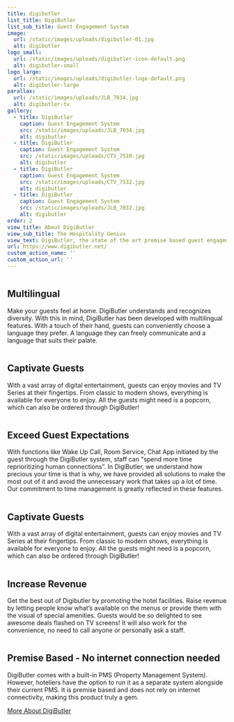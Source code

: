 ```yaml
---
title: digibutler
list_title: DigiButler
list_sub_title: Guest Engagement System
image:
  url: /static/images/uploads/digibutler-01.jpg
  alt: digibutler
logo_small:
  url: /static/images/uploads/digibutler-icon-default.png
  alt: digibutler-small
logo_large:
  url: /static/images/uploads/digibutler-logo-default.png
  alt: digibutler-large
parallax:
  url: /static/images/uploads/JLB_7034.jpg
  alt: digibutler-tv
gallery:
  - title: DigiButler
    caption: Guest Engagement System
    src: /static/images/uploads/JLB_7034.jpg
    alt: digibutler
  - title: DigiButler
    caption: Guest Engagement System
    src: /static/images/uploads/CTV_7510.jpg
    alt: digibutler
  - title: DigiButler
    caption: Guest Engagement System
    src: /static/images/uploads/CTV_7532.jpg
    alt: digibutler
  - title: DigiButler
    caption: Guest Engagement System
    src: /static/images/uploads/JLB_7032.jpg
    alt: digibutler
order: 2
view_title: About DigiButler
view_sub_title: The Hospitality Genius
view_text: DigiButler, the state of the art premise based guest engagement system designed for Hotels and Motels of all types and sizes. It guarantees to improve guest satisfaction while reducing staff and significantly increasing revenue. DigiButler offers an easy to use interface for in-room Switches & Controls, Entertainment on Demand, Ordering Room Service, Read Newspaper and much more. It adds tremendous value to all properties ranging from Budget Motels to Luxury Hotels. Revolutionize your hotel and motel, add DigiButler now!
url: https://www.digibutler.net/
custom_action_name: ''
custom_action_url: ''
---
```

<section id="digibutler-features" class="work-features">
<div class="row section-header">
  <div class="col-full md-full tab-full mob-full work-features-content" data-aos="fade-up" data-aos-delay="100">
    <div class="col-six md-six tab-1-4 mob-full">
      <img src="/static/images/feature-01.jpg" alt="">
    </div>
    <div class="col-six md-six tab-3-4 mob-full">
      <h2>Multilingual</h2>
      <p>Make your guests feel at home. DigiButler understands and recognizes diversity. With this in mind, DigiButler has been developed with multilingual features. With a touch of their hand, guests can conveniently choose a language they prefer. A language they can freely communicate and a language that suits their palate.</p>
    </div>
  </div>

  <div class="col-full md-full tab-full mob-full work-features-content" data-aos="fade-up" data-aos-delay="200">
    <div class="col-six md-six tab-1-4 mob-full">
      <img src="/static/images/feature-02.jpg" alt="">
    </div>
    <div class="col-six md-six tab-3-4 mob-full">
      <h2>Captivate Guests</h2>
      <p>With a vast array of digital entertainment, guests can enjoy movies and TV Series at their fingertips. From classic to modern shows, everything is available for everyone to enjoy. All the guests might need is a popcorn, which can also be ordered through DigiButler!</p>
    </div>
  </div>

  <div class="col-full md-full tab-full mob-full work-features-content" data-aos="fade-up" data-aos-delay="300">
    <div class="col-six md-six tab-1-4 mob-full">
      <img src="/static/images/feature-03.jpg" alt="">
    </div>
    <div class="col-six md-six tab-3-4 mob-full">
      <h2>Exceed Guest Expectations</h2>
      <p>With functions like Wake Up Call, Room Service, Chat App initiated by the guest through the DigiButler system, staff can "spend more time reprioritizing human connections”. In DigiButler, we understand how precious your time is that is why, we have provided all solutions to make the most out of it and avoid the unnecessary work that takes up a lot of time. Our commitment to time management is greatly reflected in these features.</p>
      </div>
  </div>

  <div class="col-full md-full tab-full mob-full work-features-content" data-aos="fade-up" data-aos-delay="400">
    <div class="col-six md-six tab-1-4 mob-full">
      <img src="/static/images/feature-04.jpg" alt="">
    </div>
    <div class="col-six md-six tab-3-4 mob-full">
      <h2>Captivate Guests</h2>
      <p>With a vast array of digital entertainment, guests can enjoy movies and TV Series at their fingertips. From classic to modern shows, everything is available for everyone to enjoy. All the guests might need is a popcorn, which can also be ordered through DigiButler!</p>
    </div>
  </div>

  <div class="col-full md-full tab-full mob-full work-features-content" data-aos="fade-up" data-aos-delay="500">
    <div class="col-six md-six tab-1-4 mob-full">
      <img src="/static/images/feature-05.jpg" alt="">
    </div>
    <div class="col-six md-six tab-3-4 mob-full">
      <h2>Increase Revenue</h2>
      <p>Get the best out of Digibutler by promoting the hotel facilities. Raise revenue by letting people know what’s available on the menus or provide them with the visual of special amenities. Guests would be so delighted to see awesome deals flashed on TV screens! It will also work for the convenience, no need to call anyone or personally ask a staff.</p>
    </div>
  </div>

  <div class="col-full md-full tab-full mob-full work-features-content" data-aos="fade-up" data-aos-delay="600">
    <div class="col-six md-six tab-1-4 mob-full">
      <img src="/static/images/feature-06.jpg" alt="">
    </div>
    <div class="col-six md-six tab-3-4 mob-full">
      <h2>Premise Based - No internet connection needed</h2>
      <p>DigiButler comes with a built-in PMS (Property Management System). However, hoteliers have the option to run it as a separate system alongside their current PMS. It is premise based and does not rely on internet connectivity, making this product truly a gem.</p>
    </div>
  </div>

  <div class="col-full more-cta-btn" data-aos="fade-up">
      <a href="https://www.digibutler.net" target="_blank" class="btn inet-btn-stroke-dark btn--large btn-raised"  title="https://www.digibutler.net">More About DigiButler <i class="fa fa-external-link-alt"></i></a>
  </div>
</div>
</section>
